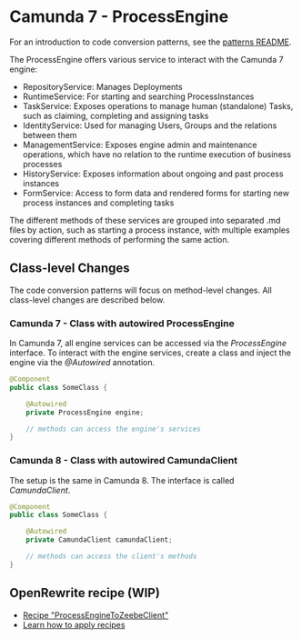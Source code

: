# Camunda 7 - ProcessEngine

For an introduction to code conversion patterns, see the [patterns README](../README.md).

The ProcessEngine offers various service to interact with the Camunda 7 engine:

-   RepositoryService: Manages Deployments
-   RuntimeService: For starting and searching ProcessInstances
-   TaskService: Exposes operations to manage human (standalone) Tasks, such as claiming, completing and assigning tasks
-   IdentityService: Used for managing Users, Groups and the relations between them
-   ManagementService: Exposes engine admin and maintenance operations, which have no relation to the runtime execution of business processes
-   HistoryService: Exposes information about ongoing and past process instances
-   FormService: Access to form data and rendered forms for starting new process instances and completing tasks

The different methods of these services are grouped into separated .md files by action, such as starting a process instance, with multiple examples covering different methods of performing the same action.

## Class-level Changes

The code conversion patterns will focus on method-level changes. All class-level changes are described below.

### Camunda 7 - Class with autowired ProcessEngine

In Camunda 7, all engine services can be accessed via the _ProcessEngine_ interface. To interact with the engine services, create a class and inject the engine via the _@Autowired_ annotation.

```java
@Component
public class SomeClass {

    @Autowired
    private ProcessEngine engine;

    // methods can access the engine's services
}
```

### Camunda 8 - Class with autowired CamundaClient

The setup is the same in Camunda 8. The interface is called _CamundaClient_.

```java
@Component
public class SomeClass {

    @Autowired
    private CamundaClient camundaClient;

    // methods can access the client's methods
}
```

## OpenRewrite recipe (WIP)

-   [Recipe "ProcessEngineToZeebeClient"](../recipes/src/main/java/org/camunda/migration/rewrite/recipes/client/ProcessEngineToZeebeClient.java)
-   [Learn how to apply recipes](../recipes/)
